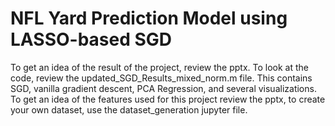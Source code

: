 # NFL Yard Prediction Model using LASSO-based SGD
To get an idea of the result of the project, review the pptx. To look at the code, review the updated_SGD_Results_mixed_norm.m file. This contains SGD, vanilla gradient descent, PCA Regression, and several visualizations. To get an idea of the features used for this project review the pptx, to create your own dataset, use the dataset_generation jupyter file.
